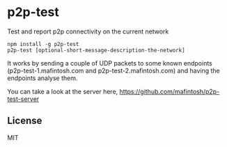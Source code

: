 # p2p-test

Test and report p2p connectivity on the current network

```
npm install -g p2p-test
p2p-test [optional-short-message-description-the-network]
```

It works by sending a couple of UDP packets to some known endpoints (p2p-test-1.mafintosh.com and p2p-test-2.mafintosh.com)
and having the endpoints analyse them.

You can take a look at the server here, https://github.com/mafintosh/p2p-test-server

## License

MIT
